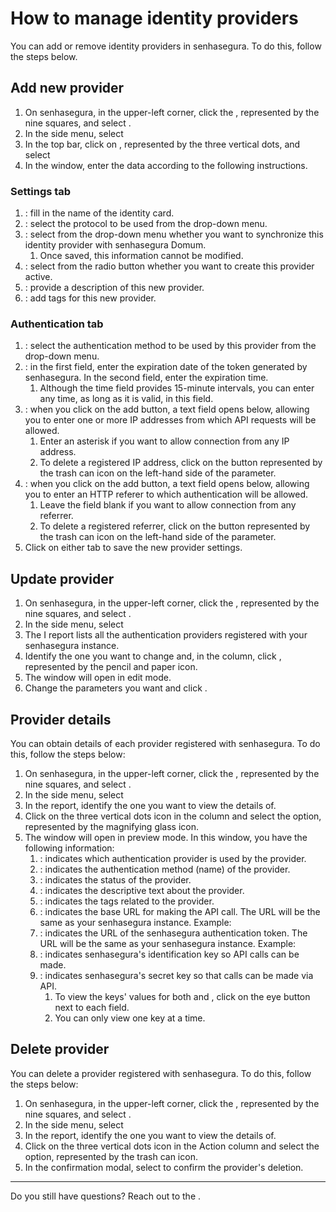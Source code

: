 # How to manage identity providers 

You can add or remove identity providers in senhasegura. To do this, follow the steps below.

## Add new provider

1. On senhasegura, in the upper-left corner, click the , represented by the nine squares, and select .
2. In the side menu, select 
3. In the top bar, click on , represented by the three vertical dots, and select 
4. In the  window, enter the data according to the following instructions.

### Settings tab

1. : fill in the name of the identity card.
2. : select the protocol to be used from the drop-down menu.
3. : select from the drop-down menu whether you want to synchronize this identity provider with senhasegura Domum.
   1. Once saved, this information cannot be modified.
4. : select from the radio button whether you want to create this provider active.
5. : provide a description of this new provider.
6. : add tags for this new provider.

### Authentication tab

1. : select the authentication method to be used by this provider from the drop-down menu.
2. : in the first field, enter the expiration date of the token generated by senhasegura. In the second field, enter the expiration time.
   1. Although the time field provides 15-minute intervals, you can enter any time, as long as it is valid, in this field.
3. : when you click on the add button, a text field opens below, allowing you to enter one or more IP addresses from which API requests will be allowed.
   1. Enter an asterisk if you want to allow connection from any IP address.
   2. To delete a registered IP address, click on the button represented by the trash can icon on the left-hand side of the parameter.
4. : when you click on the add button, a text field opens below, allowing you to enter an HTTP referer to which authentication will be allowed.
   1. Leave the field blank if you want to allow connection from any referrer.
   2. To delete a registered referrer, click on the button represented by the trash can icon on the left-hand side of the parameter.
5. Click  on either tab to save the new provider settings.

## Update provider

1. On senhasegura, in the upper-left corner, click the , represented by the nine squares, and select .
2. In the side menu, select 
3. The I report lists all the authentication providers registered with your senhasegura instance.
4. Identify the one you want to change and, in the  column, click , represented by the pencil and paper icon.
5. The  window will open in edit mode.
6. Change the parameters you want and click .

## Provider details

You can obtain details of each provider registered with senhasegura. To do this, follow the steps below:

1. On senhasegura, in the upper-left corner, click the , represented by the nine squares, and select .
2. In the side menu, select 
3. In the  report, identify the one you want to view the details of.
4. Click on the three vertical dots icon in the  column and select the  option, represented by the magnifying glass icon.
5. The  window will open in preview mode. In this window, you have the following information:
   1. : indicates which authentication provider is used by the provider.
   2. : indicates the authentication method (name) of the provider.
   3. : indicates the status of the provider.
   4. : indicates the descriptive text about the provider.
   5. : indicates the tags related to the provider.
   6. : indicates the base URL for making the API call. The URL will be the same as your senhasegura instance. Example: 
   7. : indicates the URL of the senhasegura authentication token. The URL will be the same as your senhasegura instance. Example: 
   8. : indicates senhasegura's identification key so API calls can be made.
   9. : indicates senhasegura's secret key so that calls can be made via API.
      1. To view the keys' values for both  and , click on the eye button next to each field.
      2. You can only view one key at a time.

## Delete provider

You can delete a provider registered with senhasegura. To do this, follow the steps below:

1. On senhasegura, in the upper-left corner, click the , represented by the nine squares, and select .
2. In the side menu, select 
3. In the  report, identify the one you want to view the details of.
4. Click on the three vertical dots icon in the Action column and select the  option, represented by the trash can icon.
5. In the confirmation modal, select  to confirm the provider's deletion.

---

Do you still have questions? Reach out to the .